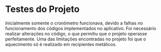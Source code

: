 # Testes do Projeto
Inicialmente somente o cronômetro funcionava, devido a falhas no funcionamento dos códigos implementados no aplicativo. Foi necessário realizar alterações no código, o que permitiu que o projeto operasse perfeitamente. Uma das limitações encontradas no projeto foi que o aquecimento só é realizado em recipientes metálicos.
